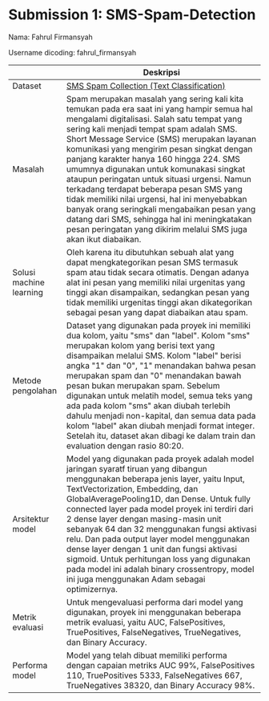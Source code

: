 # Submission 1: SMS-Spam-Detection
Nama: Fahrul Firmansyah

Username dicoding: fahrul_firmansyah

| | Deskripsi |
| ----------- | ----------- |
| Dataset | [SMS Spam Collection (Text Classification)](https://www.kaggle.com/datasets/thedevastator/sms-spam-collection-a-more-diverse-dataset)|
| Masalah | Spam merupakan masalah yang sering kali kita temukan pada era saat ini yang hampir semua hal mengalami digitalisasi. Salah satu tempat yang sering kali menjadi tempat spam adalah SMS. Short Message Service (SMS) merupakan layanan komunikasi yang mengirim pesan singkat dengan panjang karakter hanya 160 hingga 224. SMS umumnya digunakan untuk komunakasi singkat ataupun peringatan untuk situasi urgensi. Namun terkadang terdapat beberapa pesan SMS yang tidak memiliki nilai urgensi, hal ini menyebabkan banyak orang seringkali mengabaikan pesan yang datang dari SMS, sehingga hal ini meningkatakan pesan peringatan yang dikirim melalui SMS juga akan ikut diabaikan.|
| Solusi machine learning |Oleh karena itu dibutuhkan sebuah alat yang dapat mengkategorikan pesan SMS termasuk spam atau tidak secara otimatis. Dengan adanya alat ini pesan yang memiliki nilai urgenitas yang tinggi akan disampaikan, sedangkan pesan yang tidak memiliki urgenitas tinggi akan dikategorikan sebagai pesan yang dapat diabaikan atau spam.|
| Metode pengolahan | Dataset yang digunakan pada proyek ini memiliki dua kolom, yaitu "sms" dan "label". Kolom "sms" merupakan kolom yang berisi text yang disampaikan melalui SMS. Kolom "label" berisi angka "1" dan "0", "1" menandakan bahwa pesan merupakan spam dan "0" menandakan bawah pesan bukan merupakan spam. Sebelum digunakan untuk melatih model, semua teks yang ada pada kolom "sms" akan diubah terlebih dahulu menjadi non-kapital, dan semua data pada kolom "label" akan diubah menjadi format integer. Setelah itu, dataset akan dibagi ke dalam train dan evaluation dengan rasio 80:20.|
| Arsitektur model | Model yang digunakan pada proyek adalah model jaringan syaratf tiruan yang dibangun menggunakan beberapa jenis layer, yaitu Input, TextVectorization, Embedding, dan GlobalAveragePooling1D, dan Dense. Untuk fully connected layer pada model proyek ini terdiri dari 2 dense layer dengan masing-masin unit sebanyak 64 dan 32 menggunakan fungsi aktivasi relu. Dan pada output layer model menggunakan dense layer dengan 1 unit dan fungsi aktivasi sigmoid. Untuk perhitungan loss yang digunakan pada model ini adalah binary crossentropy, model ini juga menggunakan Adam sebagai optimizernya.|
| Metrik evaluasi | Untuk mengevaluasi performa dari model yang digunakan, proyek ini menggunakan beberapa metrik evaluasi, yaitu AUC, FalsePositives, TruePositives, FalseNegatives, TrueNegatives, dan Binary Accuracy.|
| Performa model | Model yang telah dibuat memiliki performa dengan capaian metriks AUC 99%, FalsePositives 110, TruePositives 5333, FalseNegatives 667, TrueNegatives 38320, dan Binary Accuracy 98%. |
